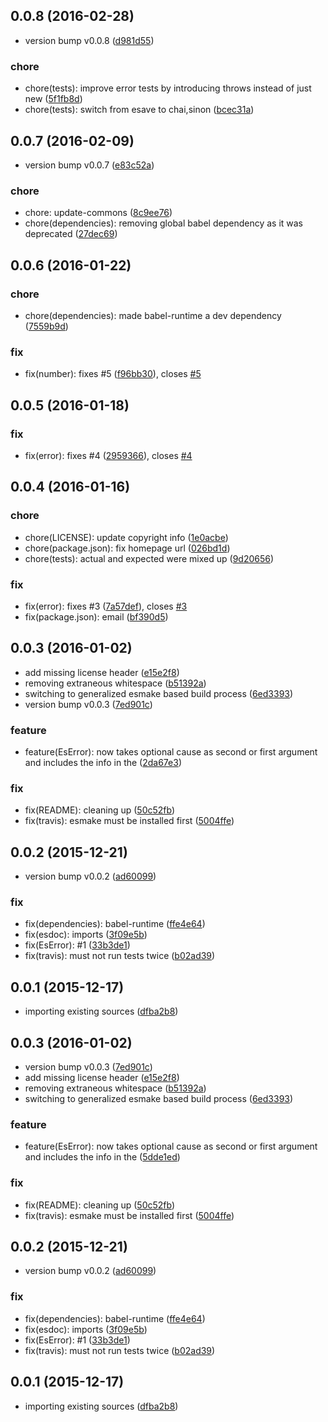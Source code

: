 <a name="0.0.8"></a>
## 0.0.8 (2016-02-28)


* version bump v0.0.8 ([d981d55](https://github.com/coldrye-es/esbases/commit/d981d55))

### chore

* chore(tests): improve error tests by introducing throws instead of just new ([5f1fb8d](https://github.com/coldrye-es/esbases/commit/5f1fb8d))
* chore(tests): switch from esave to chai,sinon ([bcec31a](https://github.com/coldrye-es/esbases/commit/bcec31a))



<a name="0.0.7"></a>
## 0.0.7 (2016-02-09)


* version bump v0.0.7 ([e83c52a](https://github.com/coldrye-es/esbases/commit/e83c52a))

### chore

* chore: update-commons ([8c9ee76](https://github.com/coldrye-es/esbases/commit/8c9ee76))
* chore(dependencies): removing global babel dependency as it was deprecated ([27dec69](https://github.com/coldrye-es/esbases/commit/27dec69))



<a name="0.0.6"></a>
## 0.0.6 (2016-01-22)


### chore

* chore(dependencies): made babel-runtime a dev dependency ([7559b9d](https://github.com/coldrye-es/esbases/commit/7559b9d))

### fix

* fix(number): fixes #5 ([f96bb30](https://github.com/coldrye-es/esbases/commit/f96bb30)), closes [#5](https://github.com/coldrye-es/esbases/issues/5)



<a name="0.0.5"></a>
## 0.0.5 (2016-01-18)


### fix

* fix(error): fixes #4 ([2959366](https://github.com/coldrye-es/esbases/commit/2959366)), closes [#4](https://github.com/coldrye-es/esbases/issues/4)



<a name="0.0.4"></a>
## 0.0.4 (2016-01-16)


### chore

* chore(LICENSE): update copyright info ([1e0acbe](https://github.com/coldrye-es/esbases/commit/1e0acbe))
* chore(package.json): fix homepage url ([026bd1d](https://github.com/coldrye-es/esbases/commit/026bd1d))
* chore(tests): actual and expected were mixed up ([9d20656](https://github.com/coldrye-es/esbases/commit/9d20656))

### fix

* fix(error): fixes #3 ([7a57def](https://github.com/coldrye-es/esbases/commit/7a57def)), closes [#3](https://github.com/coldrye-es/esbases/issues/3)
* fix(package.json): email ([bf390d5](https://github.com/coldrye-es/esbases/commit/bf390d5))



<a name="0.0.3"></a>
## 0.0.3 (2016-01-02)


* add missing license header ([e15e2f8](https://github.com/coldrye-es/esbases/commit/e15e2f8))
* removing extraneous whitespace ([b51392a](https://github.com/coldrye-es/esbases/commit/b51392a))
* switching to generalized esmake based build process ([6ed3393](https://github.com/coldrye-es/esbases/commit/6ed3393))
* version bump v0.0.3 ([7ed901c](https://github.com/coldrye-es/esbases/commit/7ed901c))

### feature

* feature(EsError): now takes optional cause as second or first argument and includes the info in the  ([2da67e3](https://github.com/coldrye-es/esbases/commit/2da67e3))

### fix

* fix(README): cleaning up ([50c52fb](https://github.com/coldrye-es/esbases/commit/50c52fb))
* fix(travis): esmake must be installed first ([5004ffe](https://github.com/coldrye-es/esbases/commit/5004ffe))



<a name="0.0.2"></a>
## 0.0.2 (2015-12-21)


* version bump v0.0.2 ([ad60099](https://github.com/coldrye-es/esbases/commit/ad60099))

### fix

* fix(dependencies): babel-runtime ([ffe4e64](https://github.com/coldrye-es/esbases/commit/ffe4e64))
* fix(esdoc): imports ([3f09e5b](https://github.com/coldrye-es/esbases/commit/3f09e5b))
* fix(EsError): #1 ([33b3de1](https://github.com/coldrye-es/esbases/commit/33b3de1))
* fix(travis): must not run tests twice ([b02ad39](https://github.com/coldrye-es/esbases/commit/b02ad39))



<a name="0.0.1"></a>
## 0.0.1 (2015-12-17)


* importing existing sources ([dfba2b8](https://github.com/coldrye-es/esbases/commit/dfba2b8))



<a name="0.0.3"></a>
## 0.0.3 (2016-01-02)


* version bump v0.0.3 ([7ed901c](https://github.com/coldrye-es/esbases/commit/7ed901c))
* add missing license header ([e15e2f8](https://github.com/coldrye-es/esbases/commit/e15e2f8))
* removing extraneous whitespace ([b51392a](https://github.com/coldrye-es/esbases/commit/b51392a))
* switching to generalized esmake based build process ([6ed3393](https://github.com/coldrye-es/esbases/commit/6ed3393))

### feature

* feature(EsError): now takes optional cause as second or first argument and includes the info in the  ([5dde1ed](https://github.com/coldrye-es/esbases/commit/5dde1ed))

### fix

* fix(README): cleaning up ([50c52fb](https://github.com/coldrye-es/esbases/commit/50c52fb))
* fix(travis): esmake must be installed first ([5004ffe](https://github.com/coldrye-es/esbases/commit/5004ffe))


<a name="0.0.2"></a>
## 0.0.2 (2015-12-21)


* version bump v0.0.2 ([ad60099](https://github.com/coldrye-es/esbases/commit/ad60099))

### fix

* fix(dependencies): babel-runtime ([ffe4e64](https://github.com/coldrye-es/esbases/commit/ffe4e64))
* fix(esdoc): imports ([3f09e5b](https://github.com/coldrye-es/esbases/commit/3f09e5b))
* fix(EsError): #1 ([33b3de1](https://github.com/coldrye-es/esbases/commit/33b3de1))
* fix(travis): must not run tests twice ([b02ad39](https://github.com/coldrye-es/esbases/commit/b02ad39))


<a name="0.0.1"></a>
## 0.0.1 (2015-12-17)


* importing existing sources ([dfba2b8](https://github.com/coldrye-es/esbases/commit/dfba2b8))

